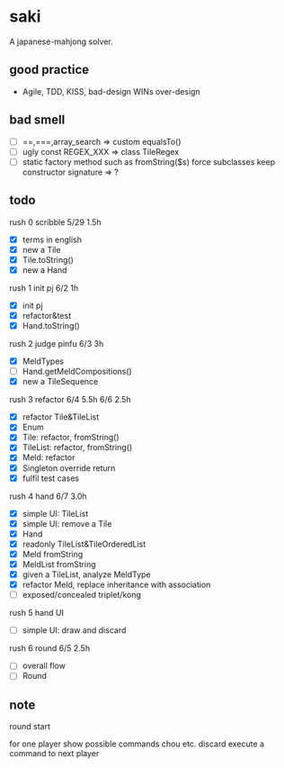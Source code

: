 # saki
A japanese-mahjong solver.

## good practice

- Agile, TDD, KISS, bad-design WINs over-design

## bad smell

- [ ] ==,===,array_search => custom equalsTo()
- [ ] ugly const REGEX_XXX =>  class TileRegex
- [ ] static factory method such as fromString($s) force subclasses keep constructor signature => ?

## todo

rush 0 scribble 5/29 1.5h

- [x] terms in english
- [x] new a Tile
- [x] Tile.toString()
- [x] new a Hand

rush 1 init pj 6/2 1h

- [x] init pj
- [x] refactor&test
- [x] Hand.toString()

rush 2 judge pinfu 6/3 3h

- [x] MeldTypes
- [ ] Hand.getMeldCompositions()
- [x] new a TileSequence

rush 3 refactor 6/4 5.5h 6/6 2.5h

- [x] refactor Tile&TileList
- [x] Enum
- [x] Tile: refactor, fromString()
- [x] TileList: refactor, fromString()
- [x] Meld: refactor
- [x] Singleton override return
- [x] fulfil test cases

rush 4 hand 6/7 3.0h
- [x] simple UI: TileList
- [x] simple UI: remove a Tile
- [x] Hand
- [x] readonly TileList&TileOrderedList
- [x] Meld fromString
- [x] MeldList fromString
- [x] given a TileList, analyze MeldType
- [x] refactor Meld, replace inheritance with association
- [ ] exposed/concealed triplet/kong

rush 5 hand UI
- [ ] simple UI: draw and discard

rush 6 round 6/5 2.5h
- [ ] overall flow
- [ ] Round

## note

round start

for one player
 show possible commands
  chou etc.
  discard 
 execute a command
 to next player 